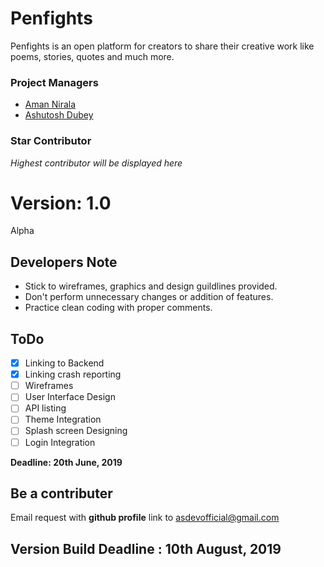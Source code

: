 # Penfights
Penfights is an open platform for creators to share their creative work like poems, stories, quotes and much more.

### Project Managers
- [Aman Nirala](github.com/amannirala13)
- [Ashutosh Dubey](github.com/idkashutosh)

### Star Contributor
_Highest contributor will be displayed here_


# Version: __1.0__
Alpha

## Developers Note
- Stick to wireframes, graphics and design guildlines provided. 
- Don't perform unnecessary changes or addition of features. 
- Practice clean coding with proper comments.

## ToDo
- [x] Linking to Backend
- [x] Linking crash reporting
- [ ] Wireframes
- [ ] User Interface Design
- [ ] API listing
- [ ] Theme Integration
- [ ] Splash screen Designing
- [ ] Login Integration

__Deadline: 20th June, 2019__

## Be a contributer
Email request with __github profile__ link to asdevofficial@gmail.com

## Version Build Deadline : 10th August, 2019
